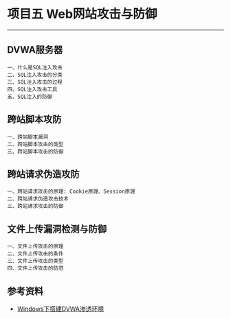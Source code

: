 
# 项目五 Web网站攻击与防御

---

## DVWA服务器
```.text
一、什么是SQL注入攻击
二、SQL注入攻击的分类
三、SQL注入攻击的过程
四、SQL注入攻击工具
五、SQL注入的防御
```

## 跨站脚本攻防
```.text
一、跨站脚本漏洞
二、跨站脚本攻击的类型
三、跨站脚本攻击的防御
```

## 跨站请求伪造攻防
```.text
一、跨站请求攻击的原理: Cookie原理、Session原理
二、跨站请求伪造攻击技术
三、跨站请求攻击的防御
```

## 文件上传漏洞检测与防御
```.text
一、文件上传攻击的原理
二、文件上传攻击的条件
三、文件上传攻击的类型
四、文件上传攻击的防范
```


## 参考资料
- [Windows下搭建DVWA渗透环境](https://blog.csdn.net/keylion_/article/details/80318594)